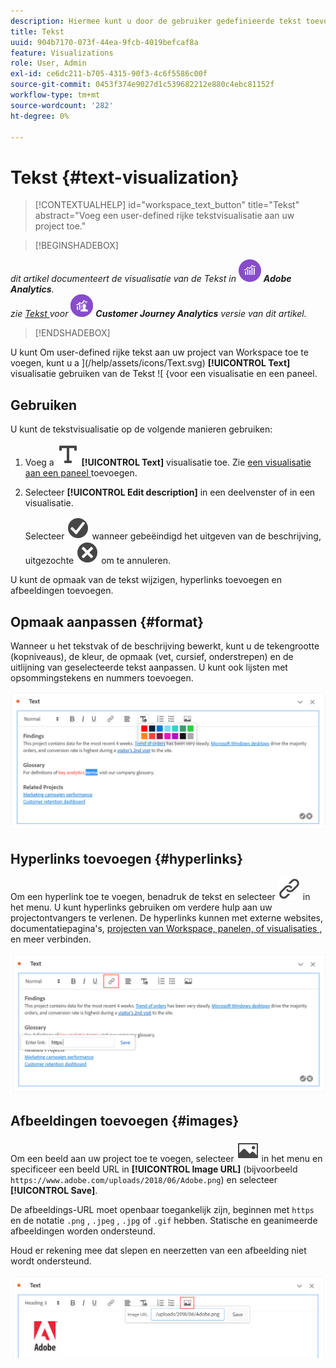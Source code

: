 ```yaml
---
description: Hiermee kunt u door de gebruiker gedefinieerde tekst toevoegen aan uw Workspace.
title: Tekst
uuid: 904b7170-073f-44ea-9fcb-4019befcaf8a
feature: Visualizations
role: User, Admin
exl-id: ce6dc211-b705-4315-90f3-4c6f5586c00f
source-git-commit: 0453f374e9027d1c539682212e880c4ebc81152f
workflow-type: tm+mt
source-wordcount: '282'
ht-degree: 0%

---
```


# Tekst {#text-visualization}

>[!CONTEXTUALHELP]
>id="workspace_text_button"
>title="Tekst"
>abstract="Voeg een user-defined rijke tekstvisualisatie aan uw project toe."

<!-- markdownlint-enable MD034 -->

>[!BEGINSHADEBOX]

_dit artikel documenteert de visualisatie van de Tekst in_ ![ AdobeAnalytics ](/help/assets/icons/AdobeAnalytics.svg) _**Adobe Analytics**._<br/>_zie [ Tekst ](https://experienceleague.adobe.com/en/docs/analytics-platform/using/cja-workspace/visualizations/text) voor_ ![ CustomerJourneyAnalytics ](/help/assets/icons/CustomerJourneyAnalytics.svg) _**Customer Journey Analytics** versie van dit artikel._

>[!ENDSHADEBOX]

U kunt
Om user-defined rijke tekst aan uw project van Workspace toe te voegen, kunt u a ](/help/assets/icons/Text.svg) **[!UICONTROL Text]** visualisatie gebruiken van de Tekst ![ {voor een visualisatie en een paneel.

## Gebruiken

U kunt de tekstvisualisatie op de volgende manieren gebruiken:

1. Voeg a ![ Tekst ](/help/assets/icons/Text.svg) **[!UICONTROL Text]** visualisatie toe. Zie [ een visualisatie aan een paneel ](freeform-analysis-visualizations.md#add-visualizations-to-a-panel) toevoegen.

1. Selecteer **[!UICONTROL Edit description]** in een deelvenster of in een visualisatie.

   Selecteer ![ CheckmarkCircle ](/help/assets/icons/CheckmarkCircle.svg) wanneer gebeëindigd het uitgeven van de beschrijving, uitgezochte ![ CloseCircle ](/help/assets/icons/CloseCircle.svg) om te annuleren.

U kunt de opmaak van de tekst wijzigen, hyperlinks toevoegen en afbeeldingen toevoegen.

## Opmaak aanpassen {#format}

Wanneer u het tekstvak of de beschrijving bewerkt, kunt u de tekengrootte (kopniveaus), de kleur, de opmaak (vet, cursief, onderstrepen) en de uitlijning van geselecteerde tekst aanpassen. U kunt ook lijsten met opsommingstekens en nummers toevoegen.

![ de opties van de Tekst voor een project van Workspace die het palet van de tekstkleur benadrukken.](assets/format.png)

## Hyperlinks toevoegen {#hyperlinks}

Om een hyperlink toe te voegen, benadruk de tekst en selecteer ![ Verbinding ](/help/assets/icons/Link.svg) in het menu. U kunt hyperlinks gebruiken om verdere hulp aan uw projectontvangers te verlenen. De hyperlinks kunnen met externe websites, documentatiepagina&#39;s, [ projecten van Workspace, panelen, of visualisaties ](/help/analyze/analysis-workspace/curate-share/shareable-links.md), en meer verbinden.

![ de opties van de Tekst met het benadrukte verbindingspictogram.](assets/hyperlink.png)

## Afbeeldingen toevoegen {#images}

Om een beeld aan uw project toe te voegen, selecteer ![ Beeld ](/help/assets/icons/Image.svg) in het menu en specificeer een beeld URL in **[!UICONTROL Image URL]** (bijvoorbeeld `https://www.adobe.com/uploads/2018/06/Adobe.png`) en selecteer **[!UICONTROL Save]**.

De afbeeldings-URL moet openbaar toegankelijk zijn, beginnen met `https` en de notatie `.png` , `.jpeg` , `.jpg` of `.gif` hebben. Statische en geanimeerde afbeeldingen worden ondersteund.

Houd er rekening mee dat slepen en neerzetten van een afbeelding niet wordt ondersteund.

![ de opties van de Tekst met het geselecteerde beeldpictogram.](assets/image.png)
